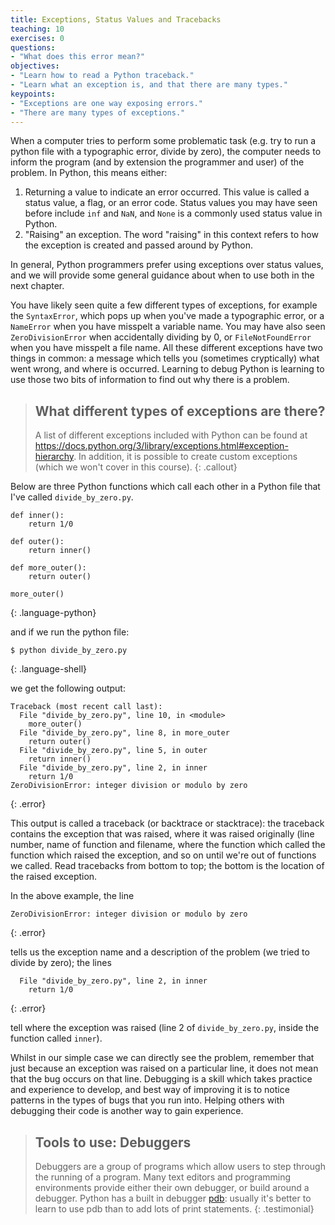 ```yaml
---
title: Exceptions, Status Values and Tracebacks
teaching: 10
exercises: 0
questions:
- "What does this error mean?"
objectives:
- "Learn how to read a Python traceback."
- "Learn what an exception is, and that there are many types."
keypoints:
- "Exceptions are one way exposing errors."
- "There are many types of exceptions."
---
```


When a computer tries to perform some problematic task (e.g. try to run a python
file with a typographic error, divide by zero), the computer needs to inform the
program (and by extension the programmer and user) of the problem. In Python,
this means either:

1. Returning a value to indicate an error occurred. This value is called a
   status value, a flag, or an error code. Status values you may have seen
   before include `inf` and `NaN`, and `None` is a commonly used status value in
   Python.
2. "Raising" an exception. The word "raising" in this context refers to how the
   exception is created and passed around by Python.

In general, Python programmers prefer using exceptions over status values, and
we will provide some general guidance about when to use both in the next
chapter.

You have likely seen quite a few different types of exceptions, for example the
`SyntaxError`, which pops up when you've made a typographic error, or a
`NameError` when you have misspelt a variable name. You may have also seen
`ZeroDivisionError` when accidentally dividing by 0, or `FileNotFoundError` when
you have misspelt a file name. All these different exceptions have two things in
common: a message which tells you (sometimes cryptically) what went wrong, and
where is occurred. Learning to debug Python is learning to use those two bits of
information to find out why there is a problem.

> ## What different types of exceptions are there?
> A list of different exceptions included with Python can be found at
> https://docs.python.org/3/library/exceptions.html#exception-hierarchy.
> In addition, it is possible to create custom exceptions (which we won't cover
> in this course).
{: .callout}

Below are three Python functions which call each other in a Python file that
I've called `divide_by_zero.py`.

~~~
def inner():
    return 1/0

def outer():
    return inner()

def more_outer():
    return outer()

more_outer()
~~~
{: .language-python}

and if we run the python file:

~~~
$ python divide_by_zero.py
~~~
{: .language-shell}

we get the following output:

~~~
Traceback (most recent call last):
  File "divide_by_zero.py", line 10, in <module>
    more_outer()
  File "divide_by_zero.py", line 8, in more_outer
    return outer()
  File "divide_by_zero.py", line 5, in outer
    return inner()
  File "divide_by_zero.py", line 2, in inner
    return 1/0
ZeroDivisionError: integer division or modulo by zero
~~~
{: .error}

This output is called a traceback (or backtrace or stacktrace): the traceback
contains the exception that was raised, where it was raised originally (line
number, name of function and filename, where the function which called the
function which raised the exception, and so on until we're out of functions we
called. Read tracebacks from bottom to top; the bottom is the location of the
raised exception.

In the above example, the line

~~~
ZeroDivisionError: integer division or modulo by zero
~~~
{: .error}

tells us the exception name and a description of the problem (we tried to divide
by zero); the lines

~~~
  File "divide_by_zero.py", line 2, in inner
    return 1/0
~~~
{: .error}

tell where the exception was raised (line 2 of `divide_by_zero.py`, inside the
function called `inner`).

Whilst in our simple case we can directly see the problem, remember that just
because an exception was raised on a particular line, it does not mean that the
bug occurs on that line. Debugging is a skill which takes practice and
experience to develop, and best way of improving it is to notice patterns in the
types of bugs that you run into. Helping others with debugging their code is
another way to gain experience.

> ## Tools to use: Debuggers
> Debuggers are a group of programs which allow users to step through the
> running of a program. Many text editors and programming environments provide
> either their own debugger, or build around a debugger. Python has a built in
> debugger [pdb](https://docs.python.org/3/library/pdb.html): usually it's
> better to learn to use pdb than to add lots of print statements.
{: .testimonial}
